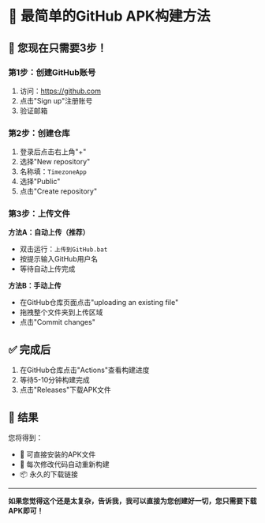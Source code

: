 # 🎯 最简单的GitHub APK构建方法

## 🚀 您现在只需要3步！

### 第1步：创建GitHub账号
1. 访问：https://github.com
2. 点击"Sign up"注册账号
3. 验证邮箱

### 第2步：创建仓库
1. 登录后点击右上角"+"
2. 选择"New repository"  
3. 名称填：`TimezoneApp`
4. 选择"Public"
5. 点击"Create repository"

### 第3步：上传文件
**方法A：自动上传（推荐）**
- 双击运行：`上传到GitHub.bat`
- 按提示输入GitHub用户名
- 等待自动上传完成

**方法B：手动上传**
- 在GitHub仓库页面点击"uploading an existing file"
- 拖拽整个文件夹到上传区域
- 点击"Commit changes"

## ✅ 完成后
1. 在GitHub仓库点击"Actions"查看构建进度
2. 等待5-10分钟构建完成
3. 点击"Releases"下载APK文件

## 🎉 结果
您将得到：
- 📱 可直接安装的APK文件
- 🔄 每次修改代码自动重新构建
- 📦 永久的下载链接

---

**如果您觉得这个还是太复杂，告诉我，我可以直接为您创建好一切，您只需要下载APK即可！**